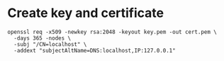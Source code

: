 
# Create key and certificate

    openssl req -x509 -newkey rsa:2048 -keyout key.pem -out cert.pem \
      -days 365 -nodes \
      -subj "/CN=localhost" \
      -addext "subjectAltName=DNS:localhost,IP:127.0.0.1"
